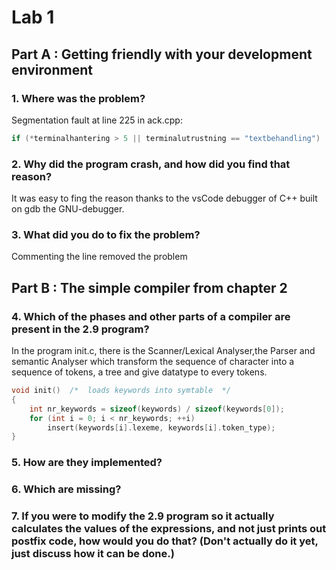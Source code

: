 # Lab 1

## Part A : Getting friendly with your development environment

### 1. Where was the problem?

Segmentation fault at line 225 in ack.cpp:

```c++
if (*terminalhantering > 5 || terminalutrustning == "textbehandling")
```

### 2. Why did the program crash, and how did you find that reason?

It was easy to fing the reason thanks to the vsCode debugger of C++ built on gdb the GNU-debugger.

### 3. What did you do to fix the problem?

Commenting the line removed the problem

## Part B : The simple compiler from chapter 2

### 4. Which of the phases and other parts of a compiler are present in the 2.9 program?

In the program init.c, there is the Scanner/Lexical Analyser,the Parser and semantic Analyser which transform the sequence of character into a sequence of tokens, a tree and give datatype to every tokens.
```C
void init()  /*  loads keywords into symtable  */
{
    int nr_keywords = sizeof(keywords) / sizeof(keywords[0]);
    for (int i = 0; i < nr_keywords; ++i)
        insert(keywords[i].lexeme, keywords[i].token_type);
}
```

### 5. How are they implemented?

### 6. Which are missing?

### 7. If you were to modify the 2.9 program so it actually calculates the values of the expressions, and not just prints out postfix code, how would you do that? (Don't actually do it yet, just discuss how it can be done.)
